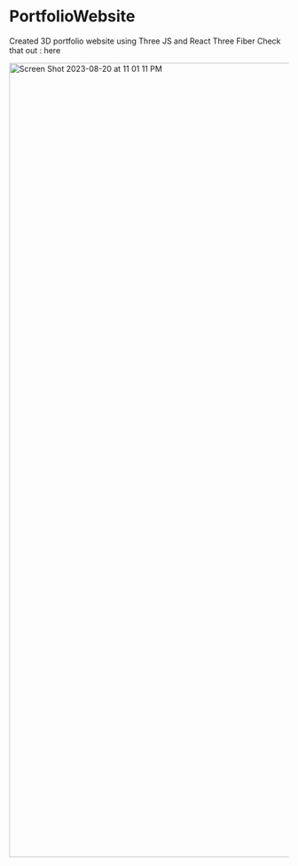 # PortfolioWebsite
Created 3D portfolio website using Three JS and React Three Fiber
Check that out : here

<img width="1431" alt="Screen Shot 2023-08-20 at 11 01 11 PM" src="https://github.com/ShivangeeNagar/PortfolioWebsite/assets/90488975/f39617b7-ba29-489c-ab58-408b969cc39d">

